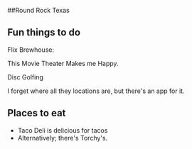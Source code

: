 ##Round Rock Texas

## Fun things to do
Flix Brewhouse: 

This Movie Theater Makes me Happy.

Disc Golfing

I forget where all they locations are, but there's an app for it.

## Places to eat

- Taco Deli is delicious for tacos
- Alternatively; there's Torchy's. 
